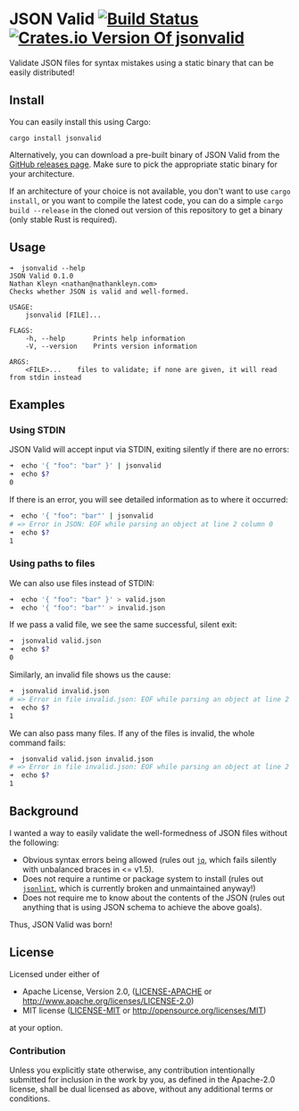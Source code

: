 # JSON Valid [![Build Status](https://travis-ci.org/nathankleyn/jsonvalid.svg)](https://travis-ci.org/nathankleyn/jsonvalid) [![Crates.io Version Of jsonvalid](https://img.shields.io/crates/v/jsonvalid.svg)](https://crates.io/crates/jsonvalid)

Validate JSON files for syntax mistakes using a static binary that can be easily distributed!

## Install

You can easily install this using Cargo:

```
cargo install jsonvalid
```

Alternatively, you can download a pre-built binary of JSON Valid from the [GitHub releases page](https://github.com/nathankleyn/jsonvalid/releases). Make sure to pick the appropriate static binary for your architecture.

If an architecture of your choice is not available, you don't want to use `cargo install`, or you want to compile the latest code, you can do a simple `cargo build --release` in the cloned out version of this repository to get a binary (only stable Rust is required).

## Usage

```
➜  jsonvalid --help
JSON Valid 0.1.0
Nathan Kleyn <nathan@nathankleyn.com>
Checks whether JSON is valid and well-formed.

USAGE:
    jsonvalid [FILE]...

FLAGS:
    -h, --help       Prints help information
    -V, --version    Prints version information

ARGS:
    <FILE>...    files to validate; if none are given, it will read from stdin instead
```

## Examples

### Using STDIN

JSON Valid will accept input via STDIN, exiting silently if there are no errors:

```sh
➜  echo '{ "foo": "bar" }' | jsonvalid
➜  echo $?
0
```

If there is an error, you will see detailed information as to where it occurred:

```sh
➜  echo '{ "foo": "bar"' | jsonvalid
# => Error in JSON: EOF while parsing an object at line 2 column 0
➜  echo $?
1
```

### Using paths to files

We can also use files instead of STDIN:

```sh
➜  echo '{ "foo": "bar" }' > valid.json
➜  echo '{ "foo": "bar"' > invalid.json
```

If we pass a valid file, we see the same successful, silent exit:

```sh
➜  jsonvalid valid.json
➜  echo $?
0
```

Similarly, an invalid file shows us the cause:

```sh
➜  jsonvalid invalid.json
# => Error in file invalid.json: EOF while parsing an object at line 2 column 0
➜  echo $?
1
```

We can also pass many files. If any of the files is invalid, the whole command fails:

```sh
➜  jsonvalid valid.json invalid.json
# => Error in file invalid.json: EOF while parsing an object at line 2 column 0
➜  echo $?
1
```

## Background

I wanted a way to easily validate the well-formedness of JSON files without the following:

* Obvious syntax errors being allowed (rules out [`jq`](https://github.com/stedolan/jq), which fails silently with unbalanced braces in <= v1.5).
* Does not require a runtime or package system to install (rules out [`jsonlint`](npmjs.com/package/jsonlint), which is currently broken and unmaintained anyway!)
* Does not require me to know about the contents of the JSON (rules out anything that is using JSON schema to achieve the above goals).

Thus, JSON Valid was born!

## License

Licensed under either of

* Apache License, Version 2.0, ([LICENSE-APACHE](LICENSE-APACHE) or http://www.apache.org/licenses/LICENSE-2.0)
* MIT license ([LICENSE-MIT](LICENSE-MIT) or http://opensource.org/licenses/MIT)

at your option.

### Contribution

Unless you explicitly state otherwise, any contribution intentionally
submitted for inclusion in the work by you, as defined in the Apache-2.0
license, shall be dual licensed as above, without any additional terms or
conditions.
